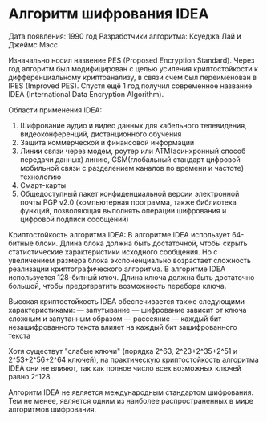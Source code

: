 # Алгоритм шифрования IDEA

Дата появления: 1990 год
Разработчики алгоритма: Ксуеджа Лай и Джеймс Мэсс


Изначально носил назвение PES (Proposed Encryption Standard). 
Через год алгоритм был модифицирован с целью усиления криптостойкости к дифференциальному криптоанализу, в связи счем был переименован в IPES (Improved PES).
Спустя ещё 1 год получил современное название IDEA (International Data Encryption Algorithm).



Области применения IDEA:
1. Шифрование аудио и видео данных для кабельного телевидения, видеоконференций, дистанционного обучения
2. Защита коммерческой и финансовой информации
3. Линии связи через модем, роутер или ATM(асинхронный способ передачи данных) линию,
   GSM(глобальный стандарт цифровой мобильной связи с разделением каналов по времени и частоте) технологию
4. Смарт-карты
5. Общедоступный пакет конфиденциальной версии электронной почты PGP v2.0
   (компьютерная программа, также библиотека функций, позволяющая выполнять операции шифрования и цифровой подписи сообщений)



Криптостойкость алгоритма IDEA:
В алгоритме IDEA использует 64-битные блоки. Длина блока должна быть достаточной, 
  чтобы скрыть статистические характеристики исходного сообщения. 
Но с увеличением размера блока экспоненциально возрастает сложность реализации криптографического алгоритма. 
В алгоритме IDEA используется 128-битный ключ. Длина ключа должна быть достаточно большой, 
  чтобы предотвратить возможность перебора ключа.
  
Высокая криптостойкость IDEA обеспечивается также следующими характеристиками:
— запутывание — шифрование зависит от ключа сложным и запутанным образом
— рассеяние   — каждый бит незашифрованного текста влияет на каждый бит зашифрованного текста
    
Хотя существут "слабые ключи" (порядка 2^63, 2^23+2^35+2^51 и 2^53+2^56+2^64 ключей),
  на практическую криптостойкость алгоритма IDEA они не влияют, 
  так как полное число всех возможных ключей равно 2^128.



Алгоритм IDEA не является международным стандартом шифрования.
Тем не менее, является одним из наиболее распространенных в мире алгоритмов шифрования.
